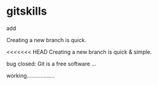 # gitskills
add

Creating a new branch is quick.

<<<<<<< HEAD
Creating a new branch is quick & simple.

bug closed: Git is a free software ...

working..................
